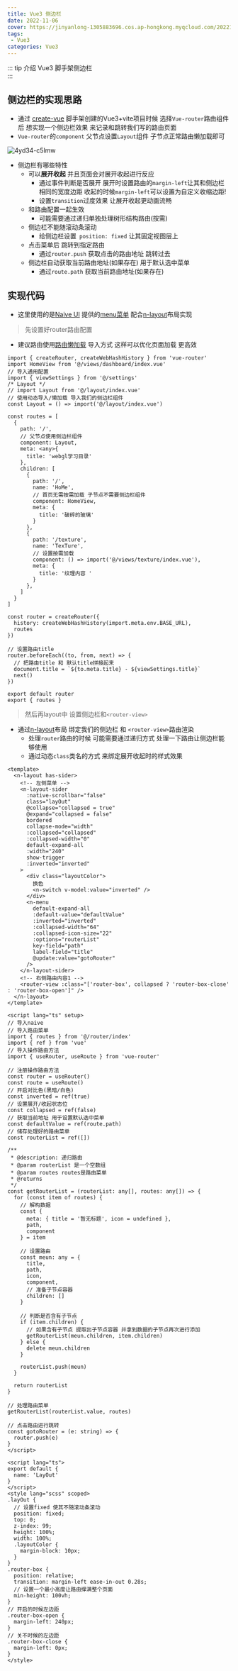 ```yaml
---
title: Vue3 侧边栏
date: 2022-11-06
cover: https://jinyanlong-1305883696.cos.ap-hongkong.myqcloud.com/202211081408241.jpg
tags:
 - Vue3
categories: Vue3
---
```


::: tip 介绍
Vue3 脚手架侧边栏<br>
:::

<!-- more -->

## 侧边栏的实现思路

* 通过 [create-vue](https://github.com/vuejs/create-vue) 脚手架创建的Vue3+vite项目时候 选择`Vue-router`路由组件后 想实现一个侧边栏效果 来记录和跳转我们写的路由页面
* `Vue-router`的`component` 父节点设置`Layout`组件 子节点正常路由懒加载即可

![4yd34-c5lmw](https://jinyanlong-1305883696.cos.ap-hongkong.myqcloud.com/202211061657987.gif)

* 侧边栏有哪些特性
  * 可以**展开收起** 并且页面会对展开收起进行反应
    * 通过事件判断是否展开 展开时设置路由的`margin-left`让其和侧边栏相同的宽度边距 收起的时候`margin-left`可以设置为自定义收缩边距!
    * 设置`transition`过度效果 让展开收起更动画流畅
  * 和路由配置一起生效
    * 可能需要通过递归单独处理树形结构路由(按需)
  * 侧边栏不能随滚动条滚动
    * 给侧边栏设置` position: fixed` 让其固定视图层上
  * 点击菜单后 跳转到指定路由
    * 通过`router.push` 获取点击的路由地址 跳转过去
  * 侧边栏自动获取当前路由地址(如果存在) 用于默认选中菜单
    * 通过`route.path` 获取当前路由地址(如果存在)

## 实现代码

* 这里使用的是[Naive UI](https://www.naiveui.com/zh-CN/os-theme) 提供的[menu菜单](https://www.naiveui.com/zh-CN/os-theme/components/menu) 配合[n-layout](https://www.naiveui.com/zh-CN/os-theme/components/layout)布局实现

> 先设置好router路由配置

* 建议路由使用[路由懒加载](https://router.vuejs.org/zh/guide/advanced/lazy-loading.html#%E8%B7%AF%E7%94%B1%E6%87%92%E5%8A%A0%E8%BD%BD) 导入方式 这样可以优化页面加载 更高效

```tsx
import { createRouter, createWebHashHistory } from 'vue-router'
import HomeView from '@/views/dashboard/index.vue'
// 导入通用配置
import { viewSettings } from '@/settings'
/* Layout */
// import Layout from '@/layout/index.vue'
// 使用动态导入/懒加载 导入我们的侧边栏组件
const Layout = () => import('@/layout/index.vue')

const routes = [
  {
    path: '/',
    // 父节点使用侧边栏组件
    component: Layout,
    meta: <any>{
      title: 'webgl学习目录'
    },
    children: [
      {
        path: '/',
        name: 'HoMe',
        // 首页无需按需加载 子节点不需要侧边栏组件
        component: HomeView,
        meta: {
          title: '破碎的玻璃'
        }
      },
      {
        path: '/texture',
        name: 'TexTure',
        // 设置按需加载
        component: () => import('@/views/texture/index.vue'),
        meta: {
          title: '纹理内容 '
        }
      },
    ]
  }
]

const router = createRouter({
  history: createWebHashHistory(import.meta.env.BASE_URL),
  routes
})

// 设置路由title
router.beforeEach((to, from, next) => {
  // 把路由title 和 默认title拼接起来
  document.title = `${to.meta.title} - ${viewSettings.title}`
  next()
})

export default router
export { routes }

```

> 然后再layout中 设置侧边栏和`<router-view>`

* 通过[n-layout](https://www.naiveui.com/zh-CN/os-theme/components/layout)布局 绑定我们的侧边栏 和 `<router-view>`路由渲染
  * 处理`router`路由的时候 可能需要通过递归方式 处理一下路由让侧边栏能够使用
  * 通过动态`class`类名的方式 来绑定展开收起时的样式效果

```vue
<template>
  <n-layout has-sider>
    <!-- 左侧菜单 -->
    <n-layout-sider
      :native-scrollbar="false"
      class="layOut"
      @collapse="collapsed = true"
      @expand="collapsed = false"
      bordered
      collapse-mode="width"
      :collapsed="collapsed"
      :collapsed-width="0"
      default-expand-all
      :width="240"
      show-trigger
      :inverted="inverted"
    >
      <div class="layoutColor">
        换色
        <n-switch v-model:value="inverted" />
      </div>
      <n-menu
        default-expand-all
        :default-value="defaultValue"
        :inverted="inverted"
        :collapsed-width="64"
        :collapsed-icon-size="22"
        :options="routerList"
        key-field="path"
        label-field="title"
        @update:value="gotoRouter"
      />
    </n-layout-sider>
    <!-- 右侧路由内容1 -->
    <router-view :class="['router-box', collapsed ? 'router-box-close' : 'router-box-open']" />
  </n-layout>
</template>

<script lang="ts" setup>
// 导入naive
// 导入路由菜单
import { routes } from '@/router/index'
import { ref } from 'vue'
// 导入操作路由方法
import { useRouter, useRoute } from 'vue-router'

// 注册操作路由方法
const router = useRouter()
const route = useRoute()
// 开启对比色(黑暗/白色)
const inverted = ref(true)
// 设置展开/收起状态位
const collapsed = ref(false)
// 获取当前地址 用于设置默认选中菜单
const defaultValue = ref(route.path)
// 储存处理好的路由菜单
const routerList = ref([])

/**
 * @description: 递归路由
 * @param routerList 是一个空数组
 * @param routes routes是路由菜单
 * @returns
 */
const getRouterList = (routerList: any[], routes: any[]) => {
  for (const item of routes) {
    // 解构数据
    const {
      meta: { title = '暂无标题', icon = undefined },
      path,
      component
    } = item

    // 设置路由
    const meun: any = {
      title,
      path,
      icon,
      component,
      // 准备子节点容器
      children: []
    }

    // 判断是否含有子节点
    if (item.children) {
      // 如果含有子节点 提取出子节点容器 并拿到数据的子节点再次进行添加
      getRouterList(meun.children, item.children)
    } else {
      delete meun.children
    }

    routerList.push(meun)
  }

  return routerList
}

// 处理路由菜单
getRouterList(routerList.value, routes)

// 点击路由进行跳转
const gotoRouter = (e: string) => {
  router.push(e)
}
</script>

<script lang="ts">
export default {
  name: 'LayOut'
}
</script>
<style lang="scss" scoped>
.layOut {
  // 设置fixed 使其不随滚动条滚动
  position: fixed;
  top: 0;
  z-index: 99;
  height: 100%;
  width: 100%;
  .layoutColor {
    margin-block: 10px;
  }
}
.router-box {
  position: relative;
  transition: margin-left ease-in-out 0.28s;
  // 设置一个最小高度让路由撑满整个页面
  min-height: 100vh;
}
// 开启的时候左边距
.router-box-open {
  margin-left: 240px;
}
// 关不时候的左边距
.router-box-close {
  margin-left: 0px;
}
</style>

```



